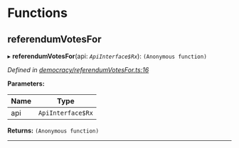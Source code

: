 

# Functions

<a id="referendumvotesfor"></a>

##  referendumVotesFor

▸ **referendumVotesFor**(api: *`ApiInterface$Rx`*): `(Anonymous function)`

*Defined in [democracy/referendumVotesFor.ts:16](https://github.com/polkadot-js/api/blob/8beac7b/packages/api-derive/src/democracy/referendumVotesFor.ts#L16)*

**Parameters:**

| Name | Type |
| ------ | ------ |
| api | `ApiInterface$Rx` |

**Returns:** `(Anonymous function)`

___

